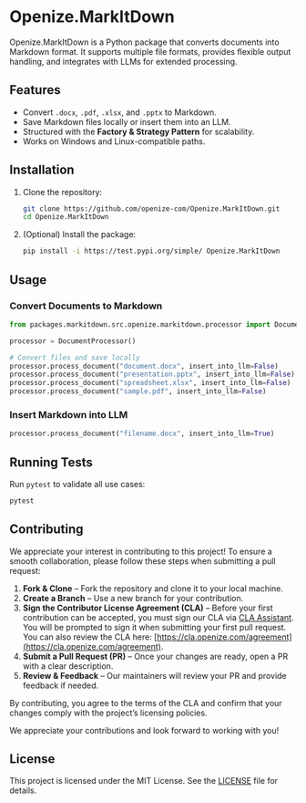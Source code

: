 # Openize.MarkItDown

Openize.MarkItDown is a Python package that converts documents into Markdown format. It supports multiple file formats, provides flexible output handling, and integrates with LLMs for extended processing.

## Features

- Convert `.docx`, `.pdf`, `.xlsx`, and `.pptx` to Markdown.
- Save Markdown files locally or insert them into an LLM.
- Structured with the **Factory & Strategy Pattern** for scalability.
- Works on Windows and Linux-compatible paths.

## Installation

1. Clone the repository:

   ```sh
   git clone https://github.com/openize-com/Openize.MarkItDown.git
   cd Openize.MarkItDown
   ```

3. (Optional) Install the package:

   ```sh
   pip install -i https://test.pypi.org/simple/ Openize.MarkItDown
   ```

## Usage

### Convert Documents to Markdown

```python
from packages.markitdown.src.openize.markitdown.processor import DocumentProcessor

processor = DocumentProcessor()

# Convert files and save locally
processor.process_document("document.docx", insert_into_llm=False)
processor.process_document("presentation.pptx", insert_into_llm=False)
processor.process_document("spreadsheet.xlsx", insert_into_llm=False)
processor.process_document("sample.pdf", insert_into_llm=False)
```

### Insert Markdown into LLM

```python
processor.process_document("filename.docx", insert_into_llm=True)
```

## Running Tests

Run `pytest` to validate all use cases:

```sh
pytest
```
## Contributing  

We appreciate your interest in contributing to this project! To ensure a smooth collaboration, please follow these steps when submitting a pull request:  

1. **Fork & Clone** – Fork the repository and clone it to your local machine.  
2. **Create a Branch** – Use a new branch for your contribution.  
3. **Sign the Contributor License Agreement (CLA)** – Before your first contribution can be accepted, you must sign our CLA via [CLA Assistant](https://cla-assistant.io). You will be prompted to sign it when submitting your first pull request. You can also review the CLA here: [https://cla.openize.com/agreement](https://cla.openize.com/agreement).  
4. **Submit a Pull Request (PR)** – Once your changes are ready, open a PR with a clear description.  
5. **Review & Feedback** – Our maintainers will review your PR and provide feedback if needed.  

By contributing, you agree to the terms of the CLA and confirm that your changes comply with the project’s licensing policies.  

We appreciate your contributions and look forward to working with you!

## License

This project is licensed under the MIT License. See the [LICENSE](LICENSE) file for details.
